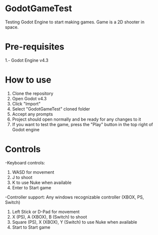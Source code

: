 # GodotGameTest

Testing Godot Engine to start making games. Game is a 2D shooter in space.

# Pre-requisites

1.- Godot Engine v4.3

# How to use

1. Clone the repository
2. Open Godot v4.3
3. Click "Import"
4. Select "GodotGameTest" cloned folder
5. Accept any prompts
6. Project should open normally and be ready for any changes to it
7. If you want to test the game, press the "Play" button in the top right of Godot engine
    
# Controls

-Keyboard controls:
1. WASD for movement
2. J to shoot
3. K to use Nuke when available
4. Enter to Start game

-Controller support: Any windows recognizable controller (XBOX, PS, Switch)
1. Left Stick or D-Pad for movement
2. X (PS), A (XBOX), B (Switch) to shoot
3. Square (PS), X (XBOX), Y (Switch)  to use Nuke when available
4. Start to Start game
